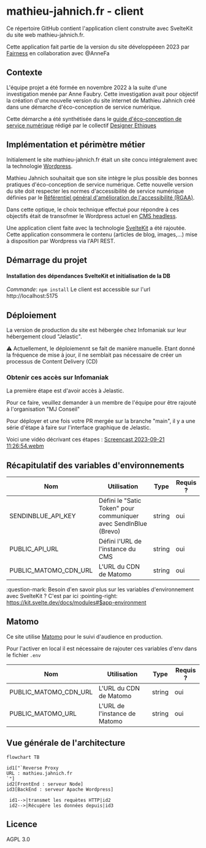# mathieu-jahnich.fr - client

Ce répertoire GitHub contient l'application client construite avec SvelteKit du site web mathieu-jahnich.fr.

Cette application fait partie de la version du site développéeen 2023 par [Fairness](fairness.coop) en collaboration avec @AnneFa

## Contexte

L'équipe projet a été formée en novembre 2022 à la suite d'une investigation menée par Anne Faubry. Cette investigation avait pour objectif la création d'une nouvelle version du site internet de Mathieu Jahnich créé dans une démarche d'éco-conception de service numérique.

Cette démarche a été synthétisée dans le [guide d'éco-conception de service numérique](https://eco-conception.designersethiques.org/guide/fr/content/0-introduction.html) rédigé par le collectif [Designer Ethiques](https://designersethiques.org/)

## Implémentation et périmètre métier

Initialement le site mathieu-jahnich.fr était un site concu intégralement avec la technologie [Wordpress](https://wordpress.com/fr/).

Mathieu Jahnich souhaitait que son site intègre le plus possible des bonnes pratiques d'éco-conception de service numérique. Cette nouvelle version du site doit respecter les normes d'accessibilité de service numérique définies par le [Référentiel général d'amélioration de l'accessibilité (RGAA)](https://www.numerique.gouv.fr/publications/rgaa-accessibilite/).

Dans cette optique, le choix technique effectué pour répondre à ces objectifs était de transofmer le Wordpress actuel en [CMS headless](https://www.lafabriquedunet.fr/blog/headless-cms/).

Une application client faite avec la technologie [SvelteKit](https://kit.svelte.dev/) a été rajoutée. Cette application consommera le contenu (articles de blog, images,...) mise à disposition par Wordpress via l'API REST.

## Démarrage du projet

#### Installation des dépendances SvelteKit et initialisation de la DB

_Commande_: `npm install`
Le client est accessible sur l'url http://localhost:5175

## Déploiement

La version de production du site est hébergée chez Infomaniak sur leur hébergement cloud "Jelastic".

:warning: Actuellement, le déploiemennt se fait de manière manuelle. Etant donné la fréquence de mise à jour, il ne semblait pas nécessaire de créer un processus de Content Delivery (CD)

### Obtenir ces accès sur Infomaniak

La première étape est d'avoir accès à Jelastic.

Pour ce faire, veuillez demander à un membre de l'équipe pour être rajouté à l'organisation "MJ Conseil"

Pour déployer et une fois votre PR mergée sur la branche "main", il y a une série d'étape à faire sur l'interface graphique de Jelastic.

Voici une vidéo décrivant ces étapes :
[Screencast 2023-09-21 11:26:54.webm](https://github.com/MJ-Conseil/mathieujahnich/assets/15958334/002de0ec-1783-4135-ace4-56b399bc3fff)

## Récapitulatif des variables d'environnements

| Nom                   | Utilisation                                                      | Type   | Requis ? |
| --------------------- | ---------------------------------------------------------------- | ------ | -------- |
| SENDINBLUE_API_KEY    | Défini le "Satic Token" pour communiquer avec SendInBlue (Brevo) | string | oui      |
| PUBLIC_API_URL        | Défini l'URL de l'instance du CMS                                | string | oui      |
| PUBLIC_MATOMO_CDN_URL | L'URL du CDN de Matomo                                           | string | oui      |

:question-mark: Besoin d'en savoir plus sur les variables d'environnement avec SvelteKit ? C'est par ici :pointing-right: https://kit.svelte.dev/docs/modules#$app-environment

## Matomo

Ce site utilise [Matomo](https://fr.matomo.org/) pour le suivi d'audience en production.

Pour l'activer en local il est nécessaire de rajouter ces variables d'env dans le fichier `.env`

| Nom                   | Utilisation                   | Type   | Requis ? |
| --------------------- | ----------------------------- | ------ | -------- |
| PUBLIC_MATOMO_CDN_URL | L'URL du CDN de Matomo        | string | oui      |
| PUBLIC_MATOMO_URL     | L'URL de l'instance de Matomo | string | oui      |

## Vue générale de l'architecture

```mermaid
flowchart TB

id1["`Reverse Proxy
URL : mathieu.jahnich.fr
`"]
id2[FrontEnd : serveur Node]
id3[BackEnd : serveur Apache Wordpress]

 id1-->|transmet les requètes HTTP|id2
 id2-->|Récupère les données depuis|id3

```

## Licence

AGPL 3.0
